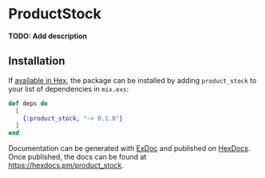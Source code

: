 # ProductStock

**TODO: Add description**

## Installation

If [available in Hex](https://hex.pm/docs/publish), the package can be installed
by adding `product_stock` to your list of dependencies in `mix.exs`:

```elixir
def deps do
  [
    {:product_stock, "~> 0.1.0"}
  ]
end
```

Documentation can be generated with [ExDoc](https://github.com/elixir-lang/ex_doc)
and published on [HexDocs](https://hexdocs.pm). Once published, the docs can
be found at <https://hexdocs.pm/product_stock>.

